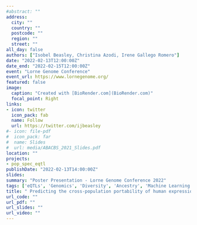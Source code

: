 ```yaml
---
#abstract: ""
address:
  city: ""
  country: ""
  postcode: ""
  region: ""
  street: ""
all_day: false
authors: ["Isobel Beasley, Christina Azodi, Irene Gallego Romero"]
date: "2022-02-13T12:00:00Z"
date_end: "2022-02-15T12:00:00Z"
event: "Lorne Genome Conference"
event_url: https://www.lornegenome.org/
featured: false
image: 
  caption: "Created with [BioRender.com](BioRender.com)"
  focal_point: Right
links:
- icon: twitter
  icon_pack: fab
  name: Follow
  url: https://twitter.com/ijbeasley
#- icon: file-pdf
#  icon_pack: far
#  name: Slides
#  url: media/ABACBS_2021_Slides.pdf
location: ""
projects: 
- pop_spec_eqtl
publishDate: "2022-02-13T14:00:00Z"
slides: 
summary: "Poster Presentation - Lorne Genome Conference 2022"
tags: ['eQTLs', 'Genomics', 'Diversity', 'Ancestry', 'Machine Learning']
title: " Predicting the cross-population portability of human expression quantitative trait loci (eQTLs)"
url_code: ""
url_pdf: ""
url_slides: ""
url_video: ""
---
```

